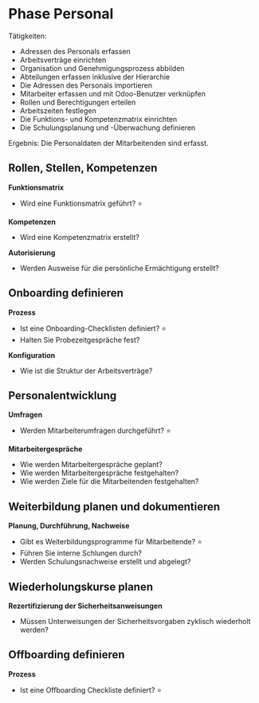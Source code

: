 # Phase Personal

Tätigkeiten:

* Adressen des Personals erfassen
* Arbeitsverträge einrichten
* Organisation und Genehmigungsprozess abbilden
* Abteilungen erfassen inklusive der Hierarchie
* Die Adressen des Personals importieren
* Mitarbeiter erfassen und mit Odoo-Benutzer verknüpfen
* Rollen und Berechtigungen erteilen
* Arbeitszeiten festlegen
* Die Funktions- und Kompetenzmatrix einrichten
* Die Schulungsplanung und -Überwachung definieren

Ergebnis: Die Personaldaten der Mitarbeitenden sind erfasst.

## Rollen, Stellen, Kompetenzen

**Funktionsmatrix**

- Wird eine Funktionsmatrix geführt? ⭐


**Kompetenzen**

- Wird eine Kompetenzmatrix erstellt?

**Autorisierung**

- Werden Ausweise für die persönliche Ermächtigung erstellt?


## Onboarding definieren

**Prozess**

- Ist eine Onboarding-Checklisten definiert?  ⭐
- Halten Sie Probezeitgespräche fest?

**Konfiguration**

- Wie ist die Struktur der Arbeitsverträge?


## Personalentwicklung

**Umfragen**

- Werden Mitarbeiterumfragen durchgeführt?  ⭐

**Mitarbeitergespräche**

- Wie werden Mitarbeitergespräche geplant?
- Wie werden Mitarbeitergespräche festgehalten?
- Wie werden Ziele für die Mitarbeitenden festgehalten?


## Weiterbildung planen und dokumentieren

**Planung, Durchführung, Nachweise**

- Gibt es Weiterbildungsprogramme für Mitarbeitende?  ⭐
- Führen Sie interne Schlungen durch?
- Werden Schulungsnachweise erstellt und abgelegt?


## Wiederholungskurse planen

**Rezertifizierung der Sicherheitsanweisungen**

- Müssen Unterweisungen der Sicherheitsvorgaben zyklisch wiederholt werden?

## Offboarding definieren

**Prozess**

- Ist eine Offboarding Checkliste definiert? ⭐